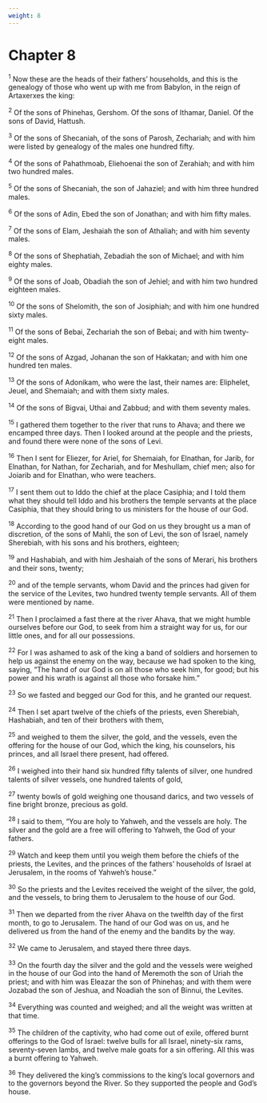 ```yaml
---
weight: 8
---
```


# Chapter 8

<sup>1</sup> Now these are the heads of their fathers’ households, and this is the genealogy of those who went up with me from Babylon, in the reign of Artaxerxes the king: 

<sup>2</sup> Of the sons of Phinehas, Gershom. Of the sons of Ithamar, Daniel. Of the sons of David, Hattush. 

<sup>3</sup> Of the sons of Shecaniah, of the sons of Parosh, Zechariah; and with him were listed by genealogy of the males one hundred fifty. 

<sup>4</sup> Of the sons of Pahathmoab, Eliehoenai the son of Zerahiah; and with him two hundred males. 

<sup>5</sup> Of the sons of Shecaniah, the son of Jahaziel; and with him three hundred males. 

<sup>6</sup> Of the sons of Adin, Ebed the son of Jonathan; and with him fifty males. 

<sup>7</sup> Of the sons of Elam, Jeshaiah the son of Athaliah; and with him seventy males. 

<sup>8</sup> Of the sons of Shephatiah, Zebadiah the son of Michael; and with him eighty males. 

<sup>9</sup> Of the sons of Joab, Obadiah the son of Jehiel; and with him two hundred eighteen males. 

<sup>10</sup> Of the sons of Shelomith, the son of Josiphiah; and with him one hundred sixty males. 

<sup>11</sup> Of the sons of Bebai, Zechariah the son of Bebai; and with him twenty-eight males. 

<sup>12</sup> Of the sons of Azgad, Johanan the son of Hakkatan; and with him one hundred ten males. 

<sup>13</sup> Of the sons of Adonikam, who were the last, their names are: Eliphelet, Jeuel, and Shemaiah; and with them sixty males. 

<sup>14</sup> Of the sons of Bigvai, Uthai and Zabbud; and with them seventy males. 

<sup>15</sup> I gathered them together to the river that runs to Ahava; and there we encamped three days. Then I looked around at the people and the priests, and found there were none of the sons of Levi. 

<sup>16</sup> Then I sent for Eliezer, for Ariel, for Shemaiah, for Elnathan, for Jarib, for Elnathan, for Nathan, for Zechariah, and for Meshullam, chief men; also for Joiarib and for Elnathan, who were teachers. 

<sup>17</sup> I sent them out to Iddo the chief at the place Casiphia; and I told them what they should tell Iddo and his brothers the temple servants at the place Casiphia, that they should bring to us ministers for the house of our God. 

<sup>18</sup> According to the good hand of our God on us they brought us a man of discretion, of the sons of Mahli, the son of Levi, the son of Israel, namely Sherebiah, with his sons and his brothers, eighteen; 

<sup>19</sup> and Hashabiah, and with him Jeshaiah of the sons of Merari, his brothers and their sons, twenty; 

<sup>20</sup> and of the temple servants, whom David and the princes had given for the service of the Levites, two hundred twenty temple servants. All of them were mentioned by name. 

<sup>21</sup> Then I proclaimed a fast there at the river Ahava, that we might humble ourselves before our God, to seek from him a straight way for us, for our little ones, and for all our possessions. 

<sup>22</sup> For I was ashamed to ask of the king a band of soldiers and horsemen to help us against the enemy on the way, because we had spoken to the king, saying, “The hand of our God is on all those who seek him, for good; but his power and his wrath is against all those who forsake him.” 

<sup>23</sup> So we fasted and begged our God for this, and he granted our request. 

<sup>24</sup> Then I set apart twelve of the chiefs of the priests, even Sherebiah, Hashabiah, and ten of their brothers with them, 

<sup>25</sup> and weighed to them the silver, the gold, and the vessels, even the offering for the house of our God, which the king, his counselors, his princes, and all Israel there present, had offered. 

<sup>26</sup> I weighed into their hand six hundred fifty talents of silver, one hundred talents of silver vessels, one hundred talents of gold, 

<sup>27</sup> twenty bowls of gold weighing one thousand darics, and two vessels of fine bright bronze, precious as gold. 

<sup>28</sup> I said to them, “You are holy to Yahweh, and the vessels are holy. The silver and the gold are a free will offering to Yahweh, the God of your fathers. 

<sup>29</sup> Watch and keep them until you weigh them before the chiefs of the priests, the Levites, and the princes of the fathers’ households of Israel at Jerusalem, in the rooms of Yahweh’s house.” 

<sup>30</sup> So the priests and the Levites received the weight of the silver, the gold, and the vessels, to bring them to Jerusalem to the house of our God. 

<sup>31</sup> Then we departed from the river Ahava on the twelfth day of the first month, to go to Jerusalem. The hand of our God was on us, and he delivered us from the hand of the enemy and the bandits by the way. 

<sup>32</sup> We came to Jerusalem, and stayed there three days. 

<sup>33</sup> On the fourth day the silver and the gold and the vessels were weighed in the house of our God into the hand of Meremoth the son of Uriah the priest; and with him was Eleazar the son of Phinehas; and with them were Jozabad the son of Jeshua, and Noadiah the son of Binnui, the Levites. 

<sup>34</sup> Everything was counted and weighed; and all the weight was written at that time. 

<sup>35</sup> The children of the captivity, who had come out of exile, offered burnt offerings to the God of Israel: twelve bulls for all Israel, ninety-six rams, seventy-seven lambs, and twelve male goats for a sin offering. All this was a burnt offering to Yahweh. 

<sup>36</sup> They delivered the king’s commissions to the king’s local governors and to the governors beyond the River. So they supported the people and God’s house. 


